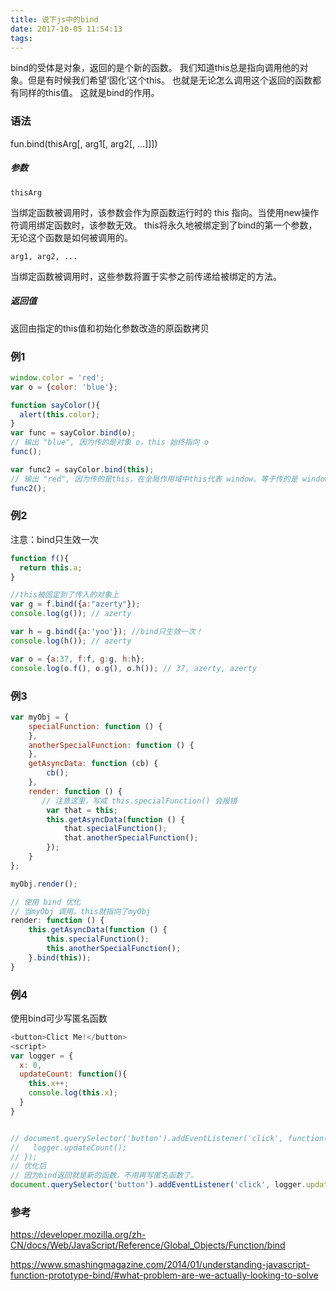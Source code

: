 ```yaml
---
title: 说下js中的bind
date: 2017-10-05 11:54:13
tags:
---
```


bind的受体是对象，返回的是个新的函数。
我们知道this总是指向调用他的对象。但是有时候我们希望‘固化’这个this。
也就是无论怎么调用这个返回的函数都有同样的this值。
这就是bind的作用。

### 语法
fun.bind(thisArg[, arg1[, arg2[, ...]]])

##### 参数
`thisArg`

当绑定函数被调用时，该参数会作为原函数运行时的 this 指向。当使用new操作符调用绑定函数时，该参数无效。
this将永久地被绑定到了bind的第一个参数，无论这个函数是如何被调用的。

`arg1, arg2, ...`

当绑定函数被调用时，这些参数将置于实参之前传递给被绑定的方法。

##### 返回值
返回由指定的this值和初始化参数改造的原函数拷贝

### 例1
```javascript
window.color = 'red';
var o = {color: 'blue'};

function sayColor(){
  alert(this.color);
}
var func = sayColor.bind(o);
// 输出 "blue", 因为传的是对象 o，this 始终指向 o
func();

var func2 = sayColor.bind(this);
// 输出 "red", 因为传的是this，在全局作用域中this代表 window。等于传的是 window。
func2();
```

### 例2
注意：bind只生效一次
```javascript
function f(){
  return this.a;
}

//this被固定到了传入的对象上
var g = f.bind({a:"azerty"});
console.log(g()); // azerty

var h = g.bind({a:'yoo'}); //bind只生效一次！
console.log(h()); // azerty

var o = {a:37, f:f, g:g, h:h};
console.log(o.f(), o.g(), o.h()); // 37, azerty, azerty
```

### 例3
```javascript
var myObj = {
    specialFunction: function () {
    },
    anotherSpecialFunction: function () {
    },
    getAsyncData: function (cb) {
        cb();
    },
    render: function () {
       // 注意这里，写成 this.specialFunction() 会报错
        var that = this;
        this.getAsyncData(function () {
            that.specialFunction();
            that.anotherSpecialFunction();
        });
    }
};

myObj.render();

// 使用 bind 优化
// 当myObj 调用，this就指向了myObj
render: function () {
    this.getAsyncData(function () {
        this.specialFunction();
        this.anotherSpecialFunction();
    }.bind(this));
}
```

### 例4
使用bind可少写匿名函数

```javascript
<button>Clict Me!</button>
<script>
var logger = {
  x: 0,
  updateCount: function(){
    this.x++;
    console.log(this.x);
  }
}


// document.querySelector('button').addEventListener('click', function(){
//   logger.updateCount();
// });
// 优化后
// 因为bind返回就是新的函数，不用再写匿名函数了。
document.querySelector('button').addEventListener('click', logger.updateCount.bind(logger))
```


### 参考
https://developer.mozilla.org/zh-CN/docs/Web/JavaScript/Reference/Global_Objects/Function/bind

https://www.smashingmagazine.com/2014/01/understanding-javascript-function-prototype-bind/#what-problem-are-we-actually-looking-to-solve